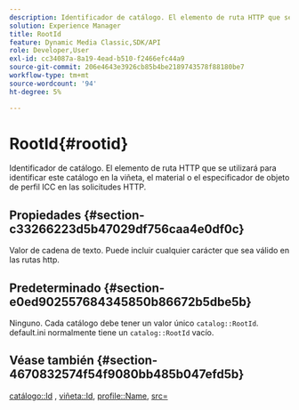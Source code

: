 ```yaml
---
description: Identificador de catálogo. El elemento de ruta HTTP que se utilizará para identificar este catálogo en la viñeta, el material o el especificador de objeto de perfil ICC en las solicitudes HTTP.
solution: Experience Manager
title: RootId
feature: Dynamic Media Classic,SDK/API
role: Developer,User
exl-id: cc34087a-8a19-4ead-b510-f2466efc44a9
source-git-commit: 206e4643e3926cb85b4be2189743578f88180be7
workflow-type: tm+mt
source-wordcount: '94'
ht-degree: 5%

---
```


# RootId{#rootid}

Identificador de catálogo. El elemento de ruta HTTP que se utilizará para identificar este catálogo en la viñeta, el material o el especificador de objeto de perfil ICC en las solicitudes HTTP.

## Propiedades {#section-c33266223d5b47029df756caa4e0df0c}

Valor de cadena de texto. Puede incluir cualquier carácter que sea válido en las rutas http.

## Predeterminado {#section-e0ed902557684345850b86672b5dbe5b}

Ninguno. Cada catálogo debe tener un valor único `catalog::RootId`. default.ini normalmente tiene un `catalog::RootId` vacío.

## Véase también {#section-4670832574f54f9080bb485b047efd5b}

[catálogo::Id](../../../../../ir-api/material-cat/image-rendering-api-ref/c-ir-material-catalog/c-ir-material-data-reference/r-ir-id.md#reference-cba2a53a952e403fb57a4e8569f9cf85) ,  [viñeta::Id](../../../../../ir-api/material-cat/image-rendering-api-ref/c-ir-material-catalog/c-ir-vignette-map-reference/r-ir-id-vignette.md#reference-2a7ba758924b4757b3234942304db7fd),  [profile::Name](../../../../../ir-api/material-cat/image-rendering-api-ref/c-ir-material-catalog/c-ir-macro-definition-reference/r-ir-name.md#reference-63b663d2052545ffab030a23e7060b1e),  [src=](../../../../../ir-api/http-protocol/image-rendering-api-ref/c-ir-http-protocol-ref/c-ir-http-protocol-command-reference/r-ir-src.md#reference-62c98abad22149d68d405ed6aaff8272)
